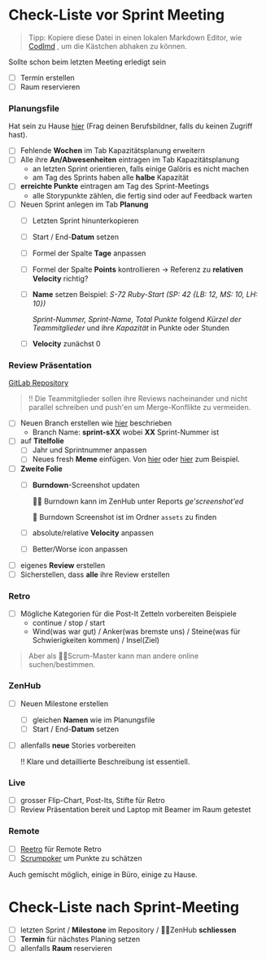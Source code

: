 # Check-Liste vor Sprint Meeting

> Tipp: Kopiere diese Datei in einen lokalen Markdown Editor, wie [CodImd](https://codimd.puzzle.ch) , um die Kästchen abhaken zu können.

Sollte schon beim letzten Meeting erledigt sein

- [ ]  Termin erstellen
- [ ]  Raum reservieren

### Planungsfile

Hat sein zu Hause [hier](https://files.puzzle.ch/index.php/f/5810568) (Frag deinen Berufsbildner, falls du keinen Zugriff hast).

- [ ]  Fehlende **Wochen** im Tab Kapazitätsplanung erweitern
- [ ]  Alle ihre **An/Abwesenheiten** eintragen im Tab Kapazitätsplanung
    - an letzten Sprint orientieren, falls einige Galöris es nicht machen
    - am Tag des Sprints haben alle **halbe** Kapazität
- [ ]  **erreichte Punkte** eintragen am Tag des Sprint-Meetings
    - alle Storypunkte zählen, die fertig sind oder auf Feedback warten
- [ ]  Neuen Sprint anlegen im Tab **Planung**
    - [ ]  Letzten Sprint hinunterkopieren
    - [ ]  Start / End-**Datum** setzen
    - [ ]  Formel der Spalte **Tage** anpassen
    - [ ]  Formel der Spalte **Points** kontrollieren → Referenz zu **relativen Velocity** richtig?
    - [ ]  **Name** setzen
    Beispiel: *S-72 Ruby-Start (SP: 42 {LB: 12, MS: 10, LH: 10})*

        *Sprint-Nummer, Sprint-Name, Total Punkte*
        folgend *Kürzel der Teammitglieder* und ihre *Kapazität* in Punkte oder Stunden

    - [ ]  **Velocity** zunächst 0

### Review Präsentation

[GitLab Repository](https://gitlab.puzzle.ch/pitc_lehrausbildung/bbt_review-retro)

> ‼️ Die Teammitglieder sollen ihre Reviews nacheinander und nicht parallel schreiben und push'en um Merge-Konflikte zu vermeiden.

- [ ]  Neuen Branch erstellen wie [hier](https://gitlab.puzzle.ch/pitc_lehrausbildung/bbt_review-retro#branch) beschrieben
    - Branch Name: **sprint-sXX** wobei **XX** Sprint-Nummer ist
- [ ]  auf **Titelfolie**
    - [ ]  Jahr und Sprintnummer anpassen
    - [ ]  Neues fresh **Meme** einfügen. Von [hier](https://www.reddit.com/r/ProgrammerHumor/) oder [hier](https://www.reddit.com/r/ProgrammerHumor/) zum Beispiel.
- [ ]  **Zweite Folie**
    - [ ]  **Burndown**-Screenshot updaten

        🧘🏽 Burndown kann im ZenHub unter Reports *ge'screenshot'ed*

        📁 Burndown Screenshot ist im Ordner `assets` zu finden

    - [ ]  absolute/relative **Velocity** anpassen
    - [ ]  Better/Worse icon anpassen
- [ ]  eigenes **Review** erstellen
- [ ]  Sicherstellen, dass **alle** ihre Review erstellen

### Retro
- [ ] Mögliche Kategorien für die Post-It Zetteln vorbereiten
    Beispiele
    * continue / stop / start
    * Wind(was war gut) / Anker(was bremste uns) / Steine(was für Schwierigkeiten kommen) / Insel(Ziel)
> Aber als :mage_man:Scrum-Master kann man andere online suchen/bestimmen.

### ZenHub

- [ ]  Neuen Milestone erstellen
    - [ ]  gleichen **Namen** wie im Planungsfile
    - [ ]  Start / End-**Datum** setzen
- [ ]  allenfalls **neue** Stories vorbereiten

    ‼️ Klare und detaillierte Beschreibung ist essentiell.

### Live

- [ ]  grosser Flip-Chart, Post-Its, Stifte für Retro
- [ ]  Review Präsentation bereit und Laptop mit Beamer im Raum getestet

### Remote

- [ ]  [Reetro](http://reetro.app) für Remote Retro
- [ ]  [Scrumpoker](https://www.scrumpoker-online.org/) um Punkte zu schätzen

Auch gemischt möglich, einige in Büro, einige zu Hause.

# Check-Liste nach Sprint-Meeting

- [ ]  letzten Sprint / **Milestone** im Repository / 🧘🏽ZenHub **schliessen**
- [ ]  **Termin** für nächstes Planing setzen
- [ ]  allenfalls **Raum** reservieren
